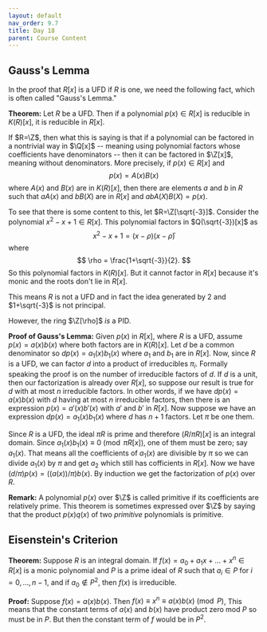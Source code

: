 ```yaml
---
layout: default
nav_order: 9.7
title: Day 18
parent: Course Content
---
```


## Gauss's Lemma

In the proof that $R[x]$ is a UFD if $R$ is one, we need the following fact, which is
often called "Gauss's Lemma."

**Theorem:** Let $R$ be a UFD.  Then if a polynomial $p(x)\in R[x]$ is reducible in $K(R)[x]$,
it is reducible in $R[x]$.

If $R=\Z$, then what this is saying is that if a polynomial can be factored in a nontrivial way
in $\Q[x]$ -- meaning using polynomial factors whose coefficients have denominators -- then it can
be factored in $\Z[x]$, meaning without denominators.  More precisely, if $p(x)\in R[x]$ and
$$
p(x)=A(x)B(x)
$$
where $A(x)$ and $B(x)$ are in $K(R)[x]$, then there are elements $a$ and $b$ in $R$ such that
$aA(x)$ and $bB(X)$ are in $R[x]$ and $abA(X)B(X)=p(x)$.

To see that there is some content to this, let $R=\Z[\sqrt{-3}]$.  Consider the polynomial $x^2-x+1\in R[x]$.
This polynomial factors in $Q(\sqrt{-3})[x]$ as
$$
x^2-x+1=(x-\rho)(x-\bar{\rho})
$$
where
$$
\rho = \frac{1+\sqrt{-3}}{2}.
$$
So this polynomial factors in $K(R)[x]$.  But it cannot factor in $R[x]$ because it's monic and the roots don't lie in $R[x]$.

This means $R$ is not a UFD and in fact the idea generated by $2$ and $1+\sqrt{-3}$ is not principal.

However, the ring $\Z[\rho]$ *is* a PID.




**Proof of Gauss's Lemma:** Given $p(x)$ in $R[x]$, where $R$ is a UFD,  assume $p(x)=a(x)b(x)$ where
both factors are in $K(R)[x]$.  Let $d$ be a common denominator so $dp(x)=a_1(x)b_1(x)$ where $a_1$ and $b_1$
are in $R[x]$.  Now, since $R$ is a UFD, we can factor $d$ into a product of irreducibles $\pi_{i}$.  Formally
speaking the proof is on the number of irreducible factors of $d$.  If $d$ is a unit, then our factorization
is already over $R[x]$, so suppose our result is true for $d$ with at most $n$ irreducible factors. In other words,
if we have $dp(x)=a(x)b(x)$ with $d$ having at most $n$ irreducible factors, then there is an expression
$p(x)=a'(x)b'(x)$ with $a'$ and $b'$ in $R[x]$.  Now
suppose we have an expression $dp(x)=a_1(x)b_1(x)$ where $d$ has $n+1$ factors.  Let $\pi$ be one them. 

Since $R$ is a UFD, the ideal $\pi R$ is prime and therefore $(R/\pi R)[x]$ is an integral domain.
Since $a_1(x)b_1(x)\equiv 0\pmod{\pi R[x]}$, one of them must be zero; say $a_1(x)$.  That means
all the coefficients of $a_1(x)$ are divisible by $\pi$ so we can divide $a_1(x)$ by $\pi$ and get $a_2$
which still has cofficients in $R[x]$.  Now we have $(d/\pi)p(x)=((a(x))/\pi)b(x)$.  By induction we get
the factorization of $p(x)$ over $R$.

**Remark:** A polynomial $p(x)$ over $\Z$ is called primitive if its coefficients are relatively prime. 
This theorem is sometimes expressed over $\Z$ by saying that the product $p(x)q(x)$ of two *primitive* polynomials is primitive.

## Eisenstein's Criterion

**Theorem:** Suppose $R$ is an integral domain. If $f(x)=a_0+a_1 x+\ldots + x^n\in R[x]$ is a monic polynomial
and $P$ is a prime ideal of $R$ such that $a_i\in P$ for $i=0,\ldots, n-1$, and if $a_0\not\in P^2$,
then $f(x)$ is irreducible. 

**Proof:** Suppose $f(x)=a(x)b(x)$.  Then $f(x)\equiv x^n\equiv a(x)b(x)\pmod{P}$,  This means that
the constant terms of $a(x)$ and $b(x)$ have product zero mod $P$ so must be in $P$.  But then the constant
term of $f$ would be in $P^2$. 